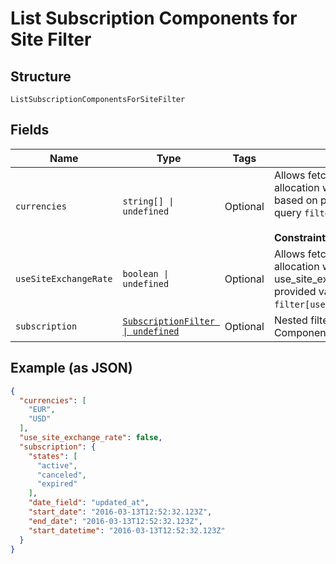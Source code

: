 
# List Subscription Components for Site Filter

## Structure

`ListSubscriptionComponentsForSiteFilter`

## Fields

| Name | Type | Tags | Description |
|  --- | --- | --- | --- |
| `currencies` | `string[] \| undefined` | Optional | Allows fetching components allocation with matching currency based on provided values. Use in query `filter[currencies]=USD,EUR`.<br><br>**Constraints**: *Minimum Items*: `1` |
| `useSiteExchangeRate` | `boolean \| undefined` | Optional | Allows fetching components allocation with matching use_site_exchange_rate based on provided value. Use in query `filter[use_site_exchange_rate]=true`. |
| `subscription` | [`SubscriptionFilter \| undefined`](../../doc/models/subscription-filter.md) | Optional | Nested filter used for List Subscription Components For Site Filter |

## Example (as JSON)

```json
{
  "currencies": [
    "EUR",
    "USD"
  ],
  "use_site_exchange_rate": false,
  "subscription": {
    "states": [
      "active",
      "canceled",
      "expired"
    ],
    "date_field": "updated_at",
    "start_date": "2016-03-13T12:52:32.123Z",
    "end_date": "2016-03-13T12:52:32.123Z",
    "start_datetime": "2016-03-13T12:52:32.123Z"
  }
}
```

